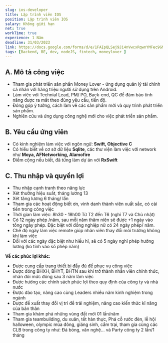 ```yaml
---
slug: ios-developer
title: Lập trình viên IOS
position: Lập trình viên IOS
salary: Không giới hạn
net: true
workTime: true
experience: 1 Năm
deadline: 31/03/2023
link: https://docs.google.com/forms/d/e/1FAIpQLSej9Ji4nVwcxRqwnYMFec9GMv3uYOpMD2vaskgfbVI4z3UjAA/viewform?usp=pp_url&entry.118037241=L%E1%BA%ADp+tr%C3%ACnh+vi%C3%AAn+IOS
tags: [Backend, BE, dev, nodeJS, fintech, moneylover ]
---
```


## A. Mô tả công việc
- Tham gia phát triển sản phẩn Money Lover - ứng dụng quản lý tài chính cá nhân với hàng triệu người sử dụng trên Android.
- Làm việc với Technial Lead, PM/ PO, Back-end, QC để đảm bảo tính năng được ra mắt theo đúng yêu cầu, tiến độ.
- Đóng góp ý tưởng, cách làm về các sản phẩm mới và quy trình phát triển sản phẩm.
- Nghiên cứu và ứng dụng công nghệ mới cho việc phát triển sản phẩm.

## B. Yêu cầu ứng viên
- Có kinh nghiệm làm việc với ngôn ngữ: **Swift, Objective C**
- Có hiểu biết về cơ sở dữ liệu **Sqlite**, các thư viện làm việc với network như **Moya, AFNetworking, Alamofire**
- Điểm cộng nếu biết, đã từng làm dự án với **RxSwift**

## C. Thu nhập và quyền lợi
- Thu nhập cạnh tranh theo năng lực
- Xét thưởng hiệu suất, tháng lương 13
- Xét tăng lương 6 tháng/ lần
- Tham gia các hoạt động biết ơn, vinh danh thành viên xuất sắc, có cải tiến trong công việc
- Thời gian làm việc: 8h30 - 18h00 Từ T2 đến T6 (nghỉ T7 và Chủ nhật)
- Có 12 ngày phép /năm, sau mỗi năm thâm niên sẽ được +1 ngày vào tổng ngày phép. Đặc biệt với đồng nghiệp nữ có 24 ngày phép/ năm.
- Chế độ ngày làm việc remote giúp nhân viên thay đổi môi trường không khí làm việc
- Đối với các ngày đặc biệt như hiếu hỉ, sẽ có 5 ngày nghỉ phép hưởng lương (ko tính vào số phép năm)

**Về các phúc lợi khác:**

- Được cung cấp trang thiết bị đầy đủ để phục vụ công việc
- Được đóng BHXH, BHYT, BHTN sau khi trở thành nhân viên chính thức, nhân đôi mức đóng sau 3 năm làm việc
- Được hưởng các chính sách phúc lợi theo quy định của công ty và nhà nước
- Được đào tạo, nâng cao cùng Leaders nhiều năm kinh nghiệm trong ngành
- Được đề xuất thay đổi vị trí để trải nghiệm, nâng cao kiến thức kĩ năng của bản thân
- Tham gia khám phá những vùng đất mới 01 lần/năm
- Tham gia teambuilding, du xuân, tết hàn thực, Phá cỗ rước đèn, lễ hội halloween, olympic mùa đông, giáng sinh, cắm trại, tham gia cùng các CLB trong công ty như: Đá bóng, văn nghệ… và Party công ty 2 lần/1 tháng

